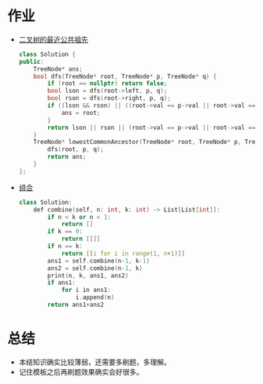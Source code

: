 # 作业

+ [二叉树的最近公共祖先](https://leetcode-cn.com/problems/lowest-common-ancestor-of-a-binary-tree/)

  ```c++
  class Solution {
  public:
      TreeNode* ans;
      bool dfs(TreeNode* root, TreeNode* p, TreeNode* q) {
          if (root == nullptr) return false;
          bool lson = dfs(root->left, p, q);
          bool rson = dfs(root->right, p, q);
          if ((lson && rson) || ((root->val == p->val || root->val == q->val) && (lson || rson))) {
              ans = root;
          } 
          return lson || rson || (root->val == p->val || root->val == q->val);
      }
      TreeNode* lowestCommonAncestor(TreeNode* root, TreeNode* p, TreeNode* q) {
          dfs(root, p, q);
          return ans;
      }
  };
  ```

+ [组合](https://leetcode-cn.com/problems/combinations/)

  ```c++
  class Solution:
      def combine(self, n: int, k: int) -> List[List[int]]:
          if n < k or n < 1:
              return []
          if k == 0:
              return [[]]
          if n == k:
              return [[i for i in range(1, n+1)]]
          ans1 = self.combine(n-1, k-1)
          ans2 = self.combine(n-1, k)
          print(n, k, ans1, ans2)
          if ans1:
              for i in ans1:
                  i.append(n)
          return ans1+ans2
  
  ```

# 总结

+ 本结知识确实比较薄弱，还需要多刷题，多理解。
+ 记住模板之后再刷题效果确实会好很多。